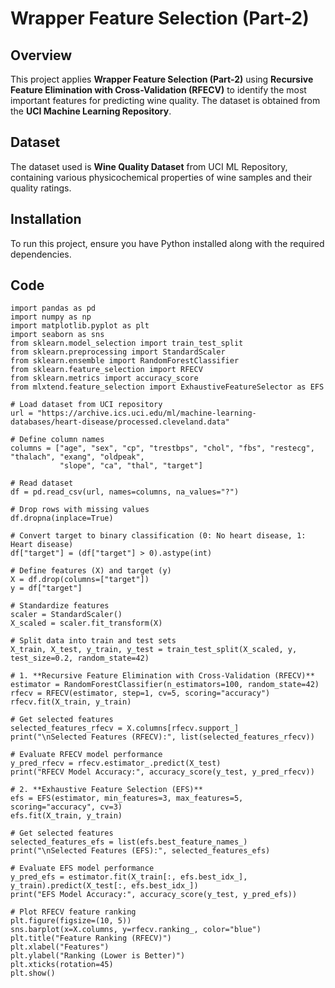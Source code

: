# Wrapper Feature Selection (Part-2)

## Overview
This project applies **Wrapper Feature Selection (Part-2)** using **Recursive Feature Elimination with Cross-Validation (RFECV)** to identify the most important features for predicting wine quality. The dataset is obtained from the **UCI Machine Learning Repository**.

## Dataset
The dataset used is **Wine Quality Dataset** from UCI ML Repository, containing various physicochemical properties of wine samples and their quality ratings.

## Installation
To run this project, ensure you have Python installed along with the required dependencies.

## Code
```
import pandas as pd
import numpy as np
import matplotlib.pyplot as plt
import seaborn as sns
from sklearn.model_selection import train_test_split
from sklearn.preprocessing import StandardScaler
from sklearn.ensemble import RandomForestClassifier
from sklearn.feature_selection import RFECV
from sklearn.metrics import accuracy_score
from mlxtend.feature_selection import ExhaustiveFeatureSelector as EFS

# Load dataset from UCI repository
url = "https://archive.ics.uci.edu/ml/machine-learning-databases/heart-disease/processed.cleveland.data"

# Define column names
columns = ["age", "sex", "cp", "trestbps", "chol", "fbs", "restecg", "thalach", "exang", "oldpeak", 
           "slope", "ca", "thal", "target"]

# Read dataset
df = pd.read_csv(url, names=columns, na_values="?")

# Drop rows with missing values
df.dropna(inplace=True)

# Convert target to binary classification (0: No heart disease, 1: Heart disease)
df["target"] = (df["target"] > 0).astype(int)

# Define features (X) and target (y)
X = df.drop(columns=["target"])
y = df["target"]

# Standardize features
scaler = StandardScaler()
X_scaled = scaler.fit_transform(X)

# Split data into train and test sets
X_train, X_test, y_train, y_test = train_test_split(X_scaled, y, test_size=0.2, random_state=42)

# 1. **Recursive Feature Elimination with Cross-Validation (RFECV)**
estimator = RandomForestClassifier(n_estimators=100, random_state=42)
rfecv = RFECV(estimator, step=1, cv=5, scoring="accuracy")
rfecv.fit(X_train, y_train)

# Get selected features
selected_features_rfecv = X.columns[rfecv.support_]
print("\nSelected Features (RFECV):", list(selected_features_rfecv))

# Evaluate RFECV model performance
y_pred_rfecv = rfecv.estimator_.predict(X_test)
print("RFECV Model Accuracy:", accuracy_score(y_test, y_pred_rfecv))

# 2. **Exhaustive Feature Selection (EFS)**
efs = EFS(estimator, min_features=3, max_features=5, scoring="accuracy", cv=3)
efs.fit(X_train, y_train)

# Get selected features
selected_features_efs = list(efs.best_feature_names_)
print("\nSelected Features (EFS):", selected_features_efs)

# Evaluate EFS model performance
y_pred_efs = estimator.fit(X_train[:, efs.best_idx_], y_train).predict(X_test[:, efs.best_idx_])
print("EFS Model Accuracy:", accuracy_score(y_test, y_pred_efs))

# Plot RFECV feature ranking
plt.figure(figsize=(10, 5))
sns.barplot(x=X.columns, y=rfecv.ranking_, color="blue")
plt.title("Feature Ranking (RFECV)")
plt.xlabel("Features")
plt.ylabel("Ranking (Lower is Better)")
plt.xticks(rotation=45)
plt.show()
```
